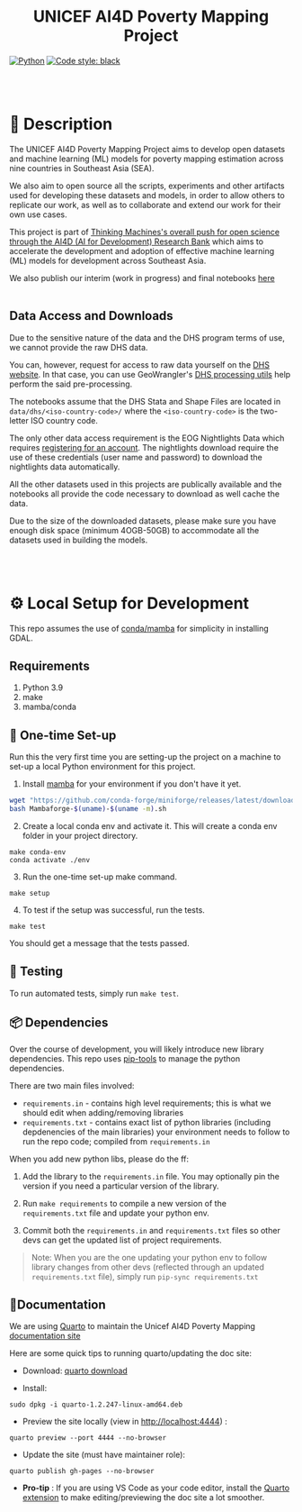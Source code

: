 <div align="center">

# UNICEF AI4D Poverty Mapping Project

</div>

<a href="https://www.python.org/"><img alt="Python" src="https://img.shields.io/badge/-Python 3.9-blue?style=for-the-badge&logo=python&logoColor=white"></a>
<a href="https://black.readthedocs.io/en/stable/"><img alt="Code style: black" src="https://img.shields.io/badge/code%20style-black-black.svg?style=for-the-badge&labelColor=gray"></a>

<br/>
<br/>


# 📜 Description

The UNICEF AI4D Poverty Mapping Project aims to develop open datasets and machine learning (ML) models 
for poverty mapping estimation across nine countries in Southeast Asia (SEA).

We also aim to open source all the scripts, experiments and other artifacts used for 
developing these datasets and models, in order to allow others to replicate our work,
as well as to collaborate and extend our work for their own use cases.

This project is part of [Thinking Machines's overall push for open science through the AI4D
(AI for Development) Research Bank](https://stories.thinkingmachin.es/unicef-ai4d-research-bank/) 
which aims to accelerate the development and adoption of effective machine learning (ML) models for 
development across Southeast Asia.

We also publish our interim (work in progress) and final notebooks [here](https://thinkingmachines.github.io/unicef-ai4d-poverty-mapping)
<br/>
<br/>

## Data Access and Downloads

Due to the sensitive nature of the data and the DHS program terms of use, we cannot provide the raw DHS data. 

You can, however, request for access to raw data yourself on the [DHS website](https://dhsprogram.com/data/new-user-registration.cfm). In that case, you can use GeoWrangler's [DHS processing utils](https://geowrangler.thinkingmachin.es/tutorial.dhs.html) help perform the said pre-processing. 

The notebooks assume that the DHS Stata and Shape Files are located in `data/dhs/<iso-country-code>/`
where the `<iso-country-code>` is the two-letter ISO country code. 

The only other data access requirement is the EOG Nightlights Data which requires [registering for an account](https://eogdata.mines.edu/products/register). The nightlights download require the use of these credentials (user name and password) to download the nightlights data automatically.

All the other datasets used in this projects are publically available and the notebooks all provide the code necessary to download as well
cache the data.

Due to the size of the downloaded datasets, please make sure you have enough disk space (minimum 4OGB-50GB) to accommodate all the datasets used in building the models.

<br/>
<br/>

# ⚙️ Local Setup for Development

This repo assumes the use of [conda/mamba](https://github.com/conda-forge/miniforge#mambaforge) for simplicity in installing GDAL.


## Requirements

1. Python 3.9
2. make
3. mamba/conda


## 🐍 One-time Set-up
Run this the very first time you are setting-up the project on a machine to set-up a local Python environment for this project.

1. Install [mamba](https://github.com/conda-forge/miniforge#mambaforge) for your environment if you don't have it yet.
```bash
wget "https://github.com/conda-forge/miniforge/releases/latest/download/Mambaforge-$(uname)-$(uname -m).sh"
bash Mambaforge-$(uname)-$(uname -m).sh
```

2. Create a local conda env and activate it. This will create a conda env folder in your project directory.
```
make conda-env
conda activate ./env
```

3. Run the one-time set-up make command.
```
make setup
```

4. To test if the setup was successful, run the tests.
```
make test
```

You should get a message that the tests passed.

## 🐍 Testing
To run automated tests, simply run `make test`.

## 📦 Dependencies

Over the course of development, you will likely introduce new library dependencies. This repo uses [pip-tools](https://github.com/jazzband/pip-tools) to manage the python dependencies.

There are two main files involved:
* `requirements.in` - contains high level requirements; this is what we should edit when adding/removing libraries
* `requirements.txt` - contains exact list of python libraries (including depdenencies of the main libraries) your environment needs to follow to run the repo code; compiled from `requirements.in`


When you add new python libs, please do the ff:

1. Add the library to the `requirements.in` file. You may optionally pin the version if you need a particular version of the library.

2. Run `make requirements` to compile a new version of the `requirements.txt` file and update your python env.

3. Commit both the `requirements.in` and `requirements.txt` files so other devs can get the updated list of project requirements.

> Note: When you are the one updating your python env to follow library changes from other devs (reflected through an updated `requirements.txt` file), simply run `pip-sync requirements.txt`


## 📜Documentation 

We are using [Quarto](https://quarto.org/) to maintain the Unicef AI4D Poverty Mapping [documentation site](https://thinkingmachines.github.io/unicef-ai4d-poverty-mapping/) 

Here are some quick tips to running quarto/updating the doc site:

* Download: 
[quarto download](https://quarto.org/docs/get-started/)

* Install:
```
sudo dpkg -i quarto-1.2.247-linux-amd64.deb
```

* Preview the site locally (view in [http://localhost:4444](http://localhost:4444)) :
```
quarto preview --port 4444 --no-browser
```

* Update the site (must have maintainer role):
```
quarto publish gh-pages --no-browser
```
* **Pro-tip** : If you are using VS Code as your code editor, install the [Quarto extension](https://marketplace.visualstudio.com/items?itemName=quarto.quarto) to make editing/previewing the doc site a lot smoother.


